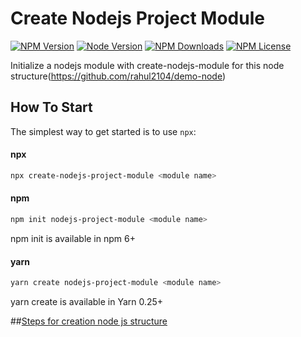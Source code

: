 Create Nodejs Project Module
=====================

[![NPM Version][npm-image]][npm-url]
[![Node Version][node-image]][node-url]
[![NPM Downloads][downloads-image]][downloads-url]
[![NPM License][npm-license]][npm-url]
  
Initialize a nodejs module with create-nodejs-module for this node structure(https://github.com/rahul2104/demo-node)

How To Start
---------------

The simplest way to get started is to use `npx`:

#### npx
```bash
npx create-nodejs-project-module <module name>
```

#### npm
```bash
npm init nodejs-project-module <module name>
```
npm init <initializer> is available in npm 6+


#### yarn
```bash
yarn create nodejs-project-module <module name>
```
yarn create is available in Yarn 0.25+

##<a href="https://www.npmjs.com/package/create-nodejs-structure">Steps for creation node js structure</a>

[npm-image]: https://img.shields.io/npm/v/create-nodejs-project-module
[npm-url]: https://www.npmjs.com/package/create-nodejs-project-module
[node-image]: https://img.shields.io/node/v/create-nodejs-project-module
[node-url]: https://www.npmjs.com/package/create-nodejs-project-module
[downloads-image]: https://img.shields.io/npm/dm/create-nodejs-project-module.svg
[downloads-url]: https://github.com/rahul2104/demo-node
[npm-license]:https://img.shields.io/npm/l/create-nodejs-project-module